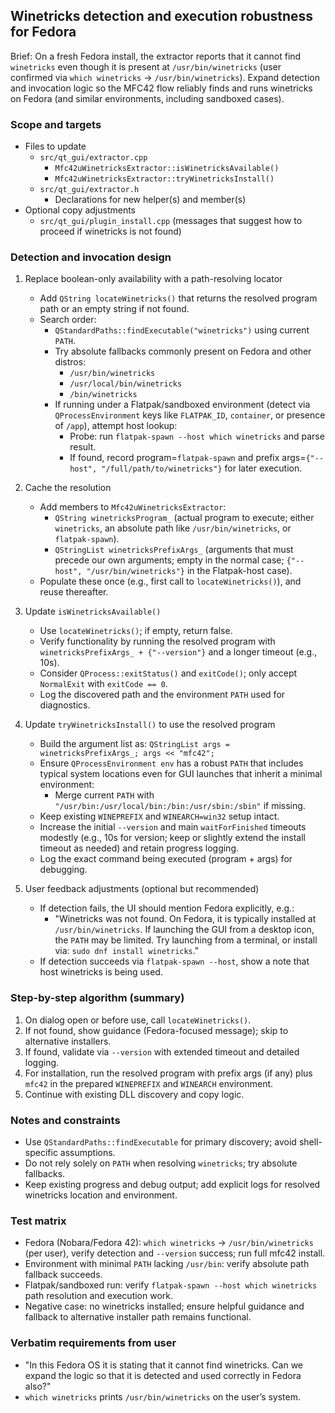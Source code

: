 ## Winetricks detection and execution robustness for Fedora

Brief: On a fresh Fedora install, the extractor reports that it cannot find `winetricks` even though it is present at `/usr/bin/winetricks` (user confirmed via `which winetricks` → `/usr/bin/winetricks`). Expand detection and invocation logic so the MFC42 flow reliably finds and runs winetricks on Fedora (and similar environments, including sandboxed cases).

### Scope and targets
- Files to update
  - `src/qt_gui/extractor.cpp`
    - `Mfc42uWinetricksExtractor::isWinetricksAvailable()`
    - `Mfc42uWinetricksExtractor::tryWinetricksInstall()`
  - `src/qt_gui/extractor.h`
    - Declarations for new helper(s) and member(s)
- Optional copy adjustments
  - `src/qt_gui/plugin_install.cpp` (messages that suggest how to proceed if winetricks is not found)

### Detection and invocation design
1) Replace boolean-only availability with a path-resolving locator
   - Add `QString locateWinetricks()` that returns the resolved program path or an empty string if not found.
   - Search order:
     - `QStandardPaths::findExecutable("winetricks")` using current `PATH`.
     - Try absolute fallbacks commonly present on Fedora and other distros:
       - `/usr/bin/winetricks`
       - `/usr/local/bin/winetricks`
       - `/bin/winetricks`
     - If running under a Flatpak/sandboxed environment (detect via `QProcessEnvironment` keys like `FLATPAK_ID`, `container`, or presence of `/app`), attempt host lookup:
       - Probe: run `flatpak-spawn --host which winetricks` and parse result.
       - If found, record program=`flatpak-spawn` and prefix args=`{"--host", "/full/path/to/winetricks"}` for later execution.

2) Cache the resolution
   - Add members to `Mfc42uWinetricksExtractor`:
     - `QString winetricksProgram_` (actual program to execute; either `winetricks`, an absolute path like `/usr/bin/winetricks`, or `flatpak-spawn`).
     - `QStringList winetricksPrefixArgs_` (arguments that must precede our own arguments; empty in the normal case; `{"--host", "/usr/bin/winetricks"}` in the Flatpak-host case).
   - Populate these once (e.g., first call to `locateWinetricks()`), and reuse thereafter.

3) Update `isWinetricksAvailable()`
   - Use `locateWinetricks()`; if empty, return false.
   - Verify functionality by running the resolved program with `winetricksPrefixArgs_ + {"--version"}` and a longer timeout (e.g., 10s).
   - Consider `QProcess::exitStatus()` and `exitCode()`; only accept `NormalExit` with `exitCode == 0`.
   - Log the discovered path and the environment `PATH` used for diagnostics.

4) Update `tryWinetricksInstall()` to use the resolved program
   - Build the argument list as: `QStringList args = winetricksPrefixArgs_; args << "mfc42";`
   - Ensure `QProcessEnvironment env` has a robust `PATH` that includes typical system locations even for GUI launches that inherit a minimal environment:
     - Merge current `PATH` with `"/usr/bin:/usr/local/bin:/bin:/usr/sbin:/sbin"` if missing.
   - Keep existing `WINEPREFIX` and `WINEARCH=win32` setup intact.
   - Increase the initial `--version` and main `waitForFinished` timeouts modestly (e.g., 10s for version; keep or slightly extend the install timeout as needed) and retain progress logging.
   - Log the exact command being executed (program + args) for debugging.

5) User feedback adjustments (optional but recommended)
   - If detection fails, the UI should mention Fedora explicitly, e.g.:
     - "Winetricks was not found. On Fedora, it is typically installed at `/usr/bin/winetricks`. If launching the GUI from a desktop icon, the `PATH` may be limited. Try launching from a terminal, or install via: `sudo dnf install winetricks`."
   - If detection succeeds via `flatpak-spawn --host`, show a note that host winetricks is being used.

### Step-by-step algorithm (summary)
1. On dialog open or before use, call `locateWinetricks()`.
2. If not found, show guidance (Fedora-focused message); skip to alternative installers.
3. If found, validate via `--version` with extended timeout and detailed logging.
4. For installation, run the resolved program with prefix args (if any) plus `mfc42` in the prepared `WINEPREFIX` and `WINEARCH` environment.
5. Continue with existing DLL discovery and copy logic.

### Notes and constraints
- Use `QStandardPaths::findExecutable` for primary discovery; avoid shell-specific assumptions.
- Do not rely solely on `PATH` when resolving `winetricks`; try absolute fallbacks.
- Keep existing progress and debug output; add explicit logs for resolved winetricks location and environment.

### Test matrix
- Fedora (Nobara/Fedora 42): `which winetricks` → `/usr/bin/winetricks` (per user), verify detection and `--version` success; run full mfc42 install.
- Environment with minimal `PATH` lacking `/usr/bin`: verify absolute path fallback succeeds.
- Flatpak/sandboxed run: verify `flatpak-spawn --host which winetricks` path resolution and execution work.
- Negative case: no winetricks installed; ensure helpful guidance and fallback to alternative installer path remains functional.

### Verbatim requirements from user
- "In this Fedora OS it is stating that it cannot find winetricks. Can we expand the logic so that it is detected and used correctly in Fedora also?"
- `which winetricks` prints `/usr/bin/winetricks` on the user’s system.


